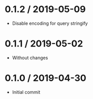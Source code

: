# 0.1.2 / 2019-05-09

- Disable encoding for query stringify

# 0.1.1 / 2019-05-02

- Without changes

# 0.1.0 / 2019-04-30

- Initial commit
